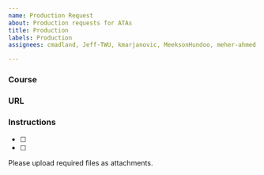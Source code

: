 ```yaml
---
name: Production Request
about: Production requests for ATAs
title: Production
labels: Production
assignees: cmadland, Jeff-TWU, kmarjanovic, MeeksonHundoo, meher-ahmed

---
```


### Course

### URL

### Instructions
- [ ]
- [ ]

Please upload required files as attachments.
